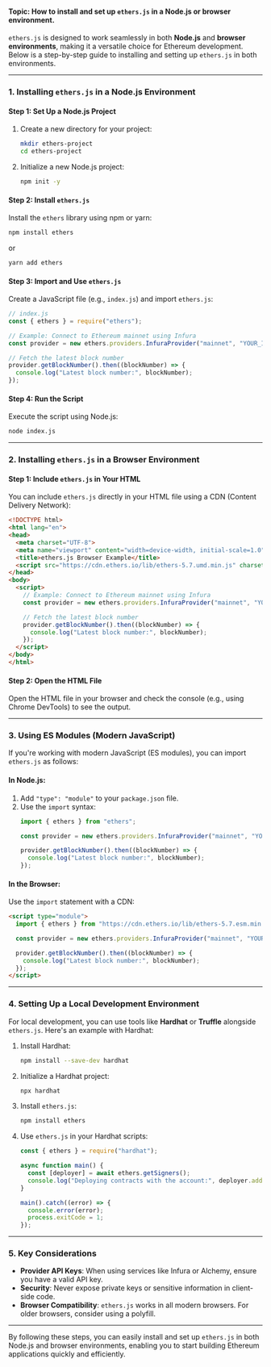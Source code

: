 #### **Topic:** How to install and set up `ethers.js` in a Node.js or browser environment.

`ethers.js` is designed to work seamlessly in both **Node.js** and **browser environments**, making it a versatile choice for Ethereum development. Below is a step-by-step guide to installing and setting up `ethers.js` in both environments.

---

### **1. Installing `ethers.js` in a Node.js Environment**

#### **Step 1: Set Up a Node.js Project**
1. Create a new directory for your project:
   ```bash
   mkdir ethers-project
   cd ethers-project
   ```
2. Initialize a new Node.js project:
   ```bash
   npm init -y
   ```

#### **Step 2: Install `ethers.js`**
Install the `ethers` library using npm or yarn:
```bash
npm install ethers
```
or
```bash
yarn add ethers
```

#### **Step 3: Import and Use `ethers.js`**
Create a JavaScript file (e.g., `index.js`) and import `ethers.js`:
```javascript
// index.js
const { ethers } = require("ethers");

// Example: Connect to Ethereum mainnet using Infura
const provider = new ethers.providers.InfuraProvider("mainnet", "YOUR_INFURA_PROJECT_ID");

// Fetch the latest block number
provider.getBlockNumber().then((blockNumber) => {
  console.log("Latest block number:", blockNumber);
});
```

#### **Step 4: Run the Script**
Execute the script using Node.js:
```bash
node index.js
```

---

### **2. Installing `ethers.js` in a Browser Environment**

#### **Step 1: Include `ethers.js` in Your HTML**
You can include `ethers.js` directly in your HTML file using a CDN (Content Delivery Network):
```html
<!DOCTYPE html>
<html lang="en">
<head>
  <meta charset="UTF-8">
  <meta name="viewport" content="width=device-width, initial-scale=1.0">
  <title>ethers.js Browser Example</title>
  <script src="https://cdn.ethers.io/lib/ethers-5.7.umd.min.js" charset="utf-8" type="text/javascript"></script>
</head>
<body>
  <script>
    // Example: Connect to Ethereum mainnet using Infura
    const provider = new ethers.providers.InfuraProvider("mainnet", "YOUR_INFURA_PROJECT_ID");

    // Fetch the latest block number
    provider.getBlockNumber().then((blockNumber) => {
      console.log("Latest block number:", blockNumber);
    });
  </script>
</body>
</html>
```

#### **Step 2: Open the HTML File**
Open the HTML file in your browser and check the console (e.g., using Chrome DevTools) to see the output.

---

### **3. Using ES Modules (Modern JavaScript)**

If you're working with modern JavaScript (ES modules), you can import `ethers.js` as follows:

#### **In Node.js:**
1. Add `"type": "module"` to your `package.json` file.
2. Use the `import` syntax:
   ```javascript
   import { ethers } from "ethers";

   const provider = new ethers.providers.InfuraProvider("mainnet", "YOUR_INFURA_PROJECT_ID");

   provider.getBlockNumber().then((blockNumber) => {
     console.log("Latest block number:", blockNumber);
   });
   ```

#### **In the Browser:**
Use the `import` statement with a CDN:
```html
<script type="module">
  import { ethers } from "https://cdn.ethers.io/lib/ethers-5.7.esm.min.js";

  const provider = new ethers.providers.InfuraProvider("mainnet", "YOUR_INFURA_PROJECT_ID");

  provider.getBlockNumber().then((blockNumber) => {
    console.log("Latest block number:", blockNumber);
  });
</script>
```

---

### **4. Setting Up a Local Development Environment**
For local development, you can use tools like **Hardhat** or **Truffle** alongside `ethers.js`. Here's an example with Hardhat:

1. Install Hardhat:
   ```bash
   npm install --save-dev hardhat
   ```
2. Initialize a Hardhat project:
   ```bash
   npx hardhat
   ```
3. Install `ethers.js`:
   ```bash
   npm install ethers
   ```
4. Use `ethers.js` in your Hardhat scripts:
   ```javascript
   const { ethers } = require("hardhat");

   async function main() {
     const [deployer] = await ethers.getSigners();
     console.log("Deploying contracts with the account:", deployer.address);
   }

   main().catch((error) => {
     console.error(error);
     process.exitCode = 1;
   });
   ```

---

### **5. Key Considerations**
- **Provider API Keys**: When using services like Infura or Alchemy, ensure you have a valid API key.
- **Security**: Never expose private keys or sensitive information in client-side code.
- **Browser Compatibility**: `ethers.js` works in all modern browsers. For older browsers, consider using a polyfill.

---

By following these steps, you can easily install and set up `ethers.js` in both Node.js and browser environments, enabling you to start building Ethereum applications quickly and efficiently.